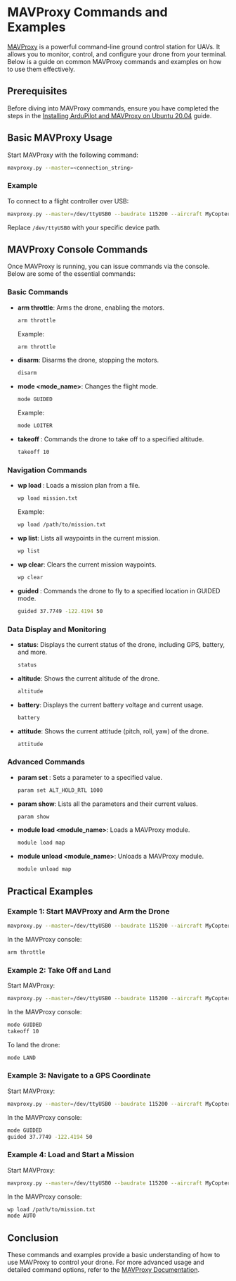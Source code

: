 
# MAVProxy Commands and Examples

[MAVProxy](https://github.com/ArduPilot/MAVProxy) is a powerful command-line ground control station for UAVs. It allows you to monitor, control, and configure your drone from your terminal. Below is a guide on common MAVProxy commands and examples on how to use them effectively.

## Prerequisites

Before diving into MAVProxy commands, ensure you have completed the steps in the [Installing ArduPilot and MAVProxy on Ubuntu 20.04](https://github.com/sidharthmohannair/Installing-ArduPilot-and-MAVProxy-on-Ubuntu-20.04) guide.

## Basic MAVProxy Usage

Start MAVProxy with the following command:

```bash
mavproxy.py --master=<connection_string>
```

### Example

To connect to a flight controller over USB:

```bash
mavproxy.py --master=/dev/ttyUSB0 --baudrate 115200 --aircraft MyCopter
```

Replace `/dev/ttyUSB0` with your specific device path.

## MAVProxy Console Commands

Once MAVProxy is running, you can issue commands via the console. Below are some of the essential commands:

### Basic Commands

- **arm throttle**: Arms the drone, enabling the motors.
  ```bash
  arm throttle
  ```
  Example:
  ```bash
  arm throttle
  ```

- **disarm**: Disarms the drone, stopping the motors.
  ```bash
  disarm
  ```

- **mode <mode_name>**: Changes the flight mode.
  ```bash
  mode GUIDED
  ```
  Example:
  ```bash
  mode LOITER
  ```

- **takeoff <altitude>**: Commands the drone to take off to a specified altitude.
  ```bash
  takeoff 10
  ```

### Navigation Commands

- **wp load <file>**: Loads a mission plan from a file.
  ```bash
  wp load mission.txt
  ```
  Example:
  ```bash
  wp load /path/to/mission.txt
  ```

- **wp list**: Lists all waypoints in the current mission.
  ```bash
  wp list
  ```

- **wp clear**: Clears the current mission waypoints.
  ```bash
  wp clear
  ```

- **guided <latitude> <longitude> <altitude>**: Commands the drone to fly to a specified location in GUIDED mode.
  ```bash
  guided 37.7749 -122.4194 50
  ```

### Data Display and Monitoring

- **status**: Displays the current status of the drone, including GPS, battery, and more.
  ```bash
  status
  ```

- **altitude**: Shows the current altitude of the drone.
  ```bash
  altitude
  ```

- **battery**: Displays the current battery voltage and current usage.
  ```bash
  battery
  ```

- **attitude**: Shows the current attitude (pitch, roll, yaw) of the drone.
  ```bash
  attitude
  ```

### Advanced Commands

- **param set <name> <value>**: Sets a parameter to a specified value.
  ```bash
  param set ALT_HOLD_RTL 1000
  ```

- **param show**: Lists all the parameters and their current values.
  ```bash
  param show
  ```

- **module load <module_name>**: Loads a MAVProxy module.
  ```bash
  module load map
  ```

- **module unload <module_name>**: Unloads a MAVProxy module.
  ```bash
  module unload map
  ```

## Practical Examples

### Example 1: Start MAVProxy and Arm the Drone

```bash
mavproxy.py --master=/dev/ttyUSB0 --baudrate 115200 --aircraft MyCopter
```

In the MAVProxy console:

```bash
arm throttle
```

### Example 2: Take Off and Land

Start MAVProxy:

```bash
mavproxy.py --master=/dev/ttyUSB0 --baudrate 115200 --aircraft MyCopter
```

In the MAVProxy console:

```bash
mode GUIDED
takeoff 10
```

To land the drone:

```bash
mode LAND
```

### Example 3: Navigate to a GPS Coordinate

Start MAVProxy:

```bash
mavproxy.py --master=/dev/ttyUSB0 --baudrate 115200 --aircraft MyCopter
```

In the MAVProxy console:

```bash
mode GUIDED
guided 37.7749 -122.4194 50
```

### Example 4: Load and Start a Mission

Start MAVProxy:

```bash
mavproxy.py --master=/dev/ttyUSB0 --baudrate 115200 --aircraft MyCopter
```

In the MAVProxy console:

```bash
wp load /path/to/mission.txt
mode AUTO
```

## Conclusion

These commands and examples provide a basic understanding of how to use MAVProxy to control your drone. For more advanced usage and detailed command options, refer to the [MAVProxy Documentation](https://github.com/ArduPilot/MAVProxy).

